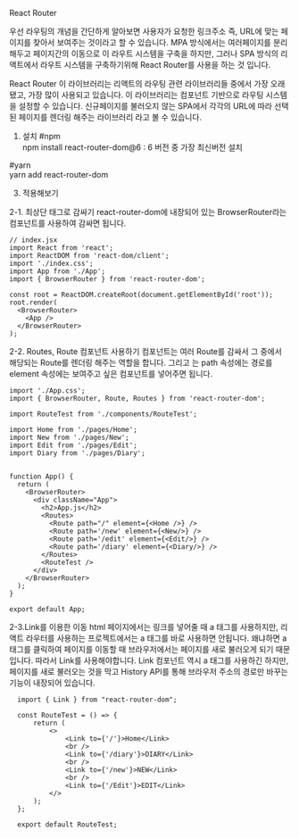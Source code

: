 
React Router

우선 라우팅의 개념을 간단하게 알아보면 사용자가 요청한 링크주소
즉, URL에 맞는 페이지를 찾아서 보여주는 것이라고 할 수 있습니다.
MPA 방식에서는 여러페이지를 분리해두고 페이지간의 이동으로 이 라우트 시스템을 구축을 하지만,
그러나 SPA 방식의 리액트에서 라우트 시스템을 구축하기위해 React Router를 사용을 하는 것 입니다.

React Router 이 라이브러리는 리액트의 라우팅 관련 라이브러리들 중에서 가장 오래됐고, 가장 많이 사용되고 있습니다.
이 라이브러리는 컴포넌트 기반으로 라우팅 시스템을 설정할 수 있습니다.
신규페이지를 불러오지 않는 SPA에서 각각의 URL에 따라 선택된 페이지를 렌더링 해주는 라이브러리 라고 볼 수 있습니다.

1. 설치
#npm
      <br />npm install react-router-dom@6 : 6 버전 중 가장 최신버전 설치

#yarn
      <br />yarn add react-router-dom <br />

3. 적용해보기

2-1. 최상단 <BrowserRouter>태그로 감싸기
react-router-dom에 내장되어 있는 BrowserRouter라는 컴포넌트를 사용하여 감싸면 됩니다.

    // index.jsx
    import React from 'react';
    import ReactDOM from 'react-dom/client';
    import './index.css';
    import App from './App';
    import { BrowserRouter } from 'react-router-dom';
    
    const root = ReactDOM.createRoot(document.getElementById('root'));
    root.render(
      <BrowserRouter>
        <App />
      </BrowserRouter>
    );

2-2. Routes, Route 컴포넌트 사용하기
<Routes>컴포넌트는 여러 Route를 감싸서 그 중에서 해당되는 Route를 렌더링 해주는 역할을 합니다.
그리고 <Route>는 path 속성에는 경로를 element 속성에는 보여주고 싶은 컴포넌트를 넣어주면 됩니다.

    import './App.css';
    import { BrowserRouter, Route, Routes } from 'react-router-dom';
    
    import RouteTest from './components/RouteTest';
    
    import Home from './pages/Home';
    import New from './pages/New';
    import Edit from './pages/Edit';
    import Diary from './pages/Diary';
    
    
    function App() {
      return (
        <BrowserRouter>
          <div className="App">
            <h2>App.js</h2>
            <Routes>
              <Route path="/" element={<Home />} />
              <Route path='/new' element={<New/>} />
              <Route path='/edit' element={<Edit/>} />
              <Route path='/diary' element={<Diary/>} />
            </Routes>
            <RouteTest />
          </div>
        </BrowserRouter>
      );
    }
    
    export default App;

2-3.Link를 이용한 이동
html 페이지에서는 링크를 넣어줄 때 a 태그를 사용하지만,
리액트 라우터를 사용하는 프로젝트에서는 a 태그를 바로 사용하면 안됩니다.
왜냐하면 a 태그를 클릭하여 페이지를 이동할 때 브라우저에서는 페이지를 새로 불러오게 되기 때문입니다.
따라서 Link를 사용해야합니다.
Link 컴포넌트 역시 a 태그를 사용하긴 하지만, 페이지를 새로 불러오는 것을 막고
History API를 통해 브라우저 주소의 경로만 바꾸는 기능이 내장되어 있습니다.

      import { Link } from "react-router-dom";

      const RouteTest = () => {
          return (
              <>
                  <Link to={'/'}>Home</Link>
                  <br />
                  <Link to={'/diary'}>DIARY</Link>
                  <br />
                  <Link to={'/new'}>NEW</Link>
                  <br />
                  <Link to={'/Edit'}>EDIT</Link>
              </>
          );
      };
      
      export default RouteTest;

